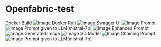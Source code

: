 # Openfabric-test
Docker Build
![Image](https://github.com/user-attachments/assets/c8aad693-6e6e-4b64-9305-7c65bac19944)
Docker Run
![image](https://github.com/user-attachments/assets/c6aca152-ebe9-43ba-a115-96089abead1c)
Swagger UI
![Image](https://github.com/user-attachments/assets/3610e2cb-449c-4422-89ac-ce1ab1299e64)
Prompt
![Image](https://github.com/user-attachments/assets/5e270108-5878-4f1d-947f-c3725fc8c151)
Prompt given to LLM(mistral-7b)
![Image](https://github.com/user-attachments/assets/41b424b1-afe2-4305-9648-5d2657c28453)
Enhanced Prompt
![Image](https://github.com/user-attachments/assets/858a15c3-7c00-4ebf-a14b-ebdbad2dfd8a)
Generated Image
![Image](https://github.com/user-attachments/assets/ed8d9266-6587-4ae1-aa75-c98d9dbd198c)
3D Model
![Image](https://github.com/user-attachments/assets/fd8db007-2b0d-4d79-92b0-e4d9994ded29)
Chaining Prompt
![Image](https://github.com/user-attachments/assets/5eb611ce-d490-4583-9fd8-b85c05aaef53)
Prompt given to LLM(mistral-7b)
